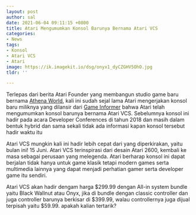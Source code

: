 ```yaml
---
layout: post
author: sal
date: 2021-06-04 09:11:15 +0800
title: Atari Mengumumkan Konsol Barunya Bernama Atari VCS
categories:
- News
tags:
- Konsol
- Atari VCS
- Atari
image: https://ik.imagekit.io/dsg/onyx1_dyCZGHV5OhO.jpg
tldr: ''

---
```

Terlepas dari berita Atari Founder yang membangun studio game baru bernama [Athena World](https://disekitargame.com/atari-founder-membuat-studio-baru-bernama-athena-worlds/), kali ini sudah sejal lama Atari mengerjakan konsol baru miliknya yang dilansir dari [Game Informer](https://www.gameinformer.com/2021/06/02/atari-vcs-release-date-is-this-month) bahwa Atari telah mengumumkan konsol barunya bernama Atari VCS. Sebelumnya konsol ini hadir pada acara Developer Conferences di tahun 2018 dan masih dalam bentuk hybrid dan sama sekali tidak ada informasi kapan konsol tersebut hadir waktu itu

Atari VCS mungkin kali ini hadir lebih cepat dari yang diperkirakan, yaitu bulan ini! 15 Juni. Atari VCS terinspirasi dari desain Atari 2600, kembali ke masa sebagai perusaan yang melegenda. Atari berharap konsol ini dapat berjalan tidak hanya untuk game klasik tetapi modern games serta multimedia lainnya yang dapat menjadi perhatian gamer serta developer game itu sendiri.

Atari VCS akan hadir dengam harga $299.99 dengan All-in system bundle yaitu Black Wallnut atau Onyx, jika di bundle dengan classic controller dan juga controller barunya berkisar di $399.99, walau controllernya juga dijual terpisah yaitu $59.99. apakah kalian tertarik?